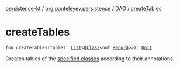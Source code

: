 [persistence-kt](../../index.md) / [org.panteleyev.persistence](../index.md) / [DAO](index.md) / [createTables](.)

# createTables

`fun createTables(tables: `[`List`](https://kotlinlang.org/api/latest/jvm/stdlib/kotlin.collections/-list/index.html)`<`[`KClass`](https://kotlinlang.org/api/latest/jvm/stdlib/kotlin.reflect/-k-class/index.html)`<out `[`Record`](../-record/index.md)`>>): `[`Unit`](https://kotlinlang.org/api/latest/jvm/stdlib/kotlin/-unit/index.html)

Creates tables of the [specified classes](create-tables.md#org.panteleyev.persistence.DAO$createTables(kotlin.collections.List((kotlin.reflect.KClass((org.panteleyev.persistence.Record)))))/tables) according to their annotations.

